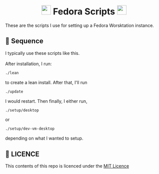<h1 align="center">
    <img src="https://webstockreview.net/images/fedora-clipart-vector-19.png" height="30">
    Fedora Scripts
    <img src="https://upload.wikimedia.org/wikipedia/commons/thumb/2/20/Bash_Logo_black_and_white_icon_only.svg/896px-Bash_Logo_black_and_white_icon_only.svg.png" height="30">
</h1>

These are the scripts I use for setting up a Fedora Worsktation instance.

## 🦫 Sequence
I typically use these scripts like this.
\
\
After installation, I run:
``` bash
./lean
```
to create a lean install. After that, I'll run
``` bash
./update
```
I would restart. Then finally, I either run,
``` bash
./setup/desktop
```
or
``` bash
./setup/dev-vm-desktop
```
depending on what I wanted to setup.

## 📜 LICENCE
This contents of this repo is licenced under the [MIT Licence](./LICENCE)
